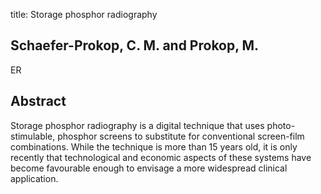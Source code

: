 title: Storage phosphor radiography

## Schaefer-Prokop, C. M. and Prokop, M.
ER


## Abstract
Storage phosphor radiography is a digital technique that uses photo-stimulable, phosphor screens to substitute for conventional screen-film combinations. While the technique is more than 15 years old, it is only recently that technological and economic aspects of these systems have become favourable enough to envisage a more widespread clinical application.

